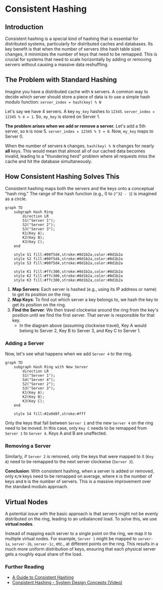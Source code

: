 # Consistent Hashing

## Introduction

Consistent hashing is a special kind of hashing that is essential for distributed systems, particularly for distributed caches and databases. Its key benefit is that when the number of servers (the hash table size) changes, it minimizes the number of keys that need to be remapped. This is crucial for systems that need to scale horizontally by adding or removing servers without causing a massive data reshuffling.

## The Problem with Standard Hashing

Imagine you have a distributed cache with `N` servers. A common way to decide which server should store a piece of data is to use a simple hash modulo function:
`server_index = hash(key) % N`

Let's say we have 4 servers. A key `my_key` hashes to `12345`.
`server_index = 12345 % 4 = 1`. So, `my_key` is stored on Server 1.

**The problem arises when we add or remove a server.**
Let's add a 5th server, so `N` is now 5.
`server_index = 12345 % 5 = 0`. Now, `my_key` maps to Server 0.

When the number of servers `N` changes, `hash(key) % N` changes for nearly **all** keys. This would mean that almost all of our cached data becomes invalid, leading to a "thundering herd" problem where all requests miss the cache and hit the database simultaneously.

## How Consistent Hashing Solves This

Consistent hashing maps both the servers and the keys onto a conceptual "hash ring." The range of the hash function (e.g., 0 to `2^32 - 1`) is imagined as a circle.

```mermaid
graph TD
    subgraph Hash Ring
        direction LR
        S1("Server 1");
        S2("Server 2");
        S3("Server 3");
        K1(Key A);
        K2(Key B);
        K3(Key C);
    end

    style S1 fill:#00f5d4,stroke:#0d1b2a,color:#0d1b2a
    style S2 fill:#00f5d4,stroke:#0d1b2a,color:#0d1b2a
    style S3 fill:#00f5d4,stroke:#0d1b2a,color:#0d1b2a

    style K1 fill:#ffc300,stroke:#0d1b2a,color:#0d1b2a
    style K2 fill:#ffc300,stroke:#0d1b2a,color:#0d1b2a
    style K3 fill:#ffc300,stroke:#0d1b2a,color:#0d1b2a
```

1.  **Map Servers**: Each server is hashed (e.g., using its IP address or name) to get its position on the ring.
2.  **Map Keys**: To find out which server a key belongs to, we hash the key to get its position on the ring.
3.  **Find the Server**: We then travel clockwise around the ring from the key's position until we find the first server. That server is responsible for that key.
    *   In the diagram above (assuming clockwise travel), Key A would belong to Server 2, Key B to Server 3, and Key C to Server 1.

### Adding a Server

Now, let's see what happens when we add `Server 4` to the ring.

```mermaid
graph TD
    subgraph Hash Ring with New Server
        direction LR
        S1("Server 1");
        S4("Server 4");
        S2("Server 2");
        S3("Server 3");
        K1(Key A);
        K2(Key B);
        K3(Key C);
    end

    style S4 fill:#2a9d8f,stroke:#fff
```
Only the keys that fall between `Server 1` and the new `Server 4` on the ring need to be moved. In this case, only `Key C` needs to be remapped from `Server 1` to `Server 4`. Keys A and B are unaffected.

### Removing a Server

Similarly, if `Server 2` is removed, only the keys that were mapped to it (`Key A`) need to be remapped to the next server clockwise (`Server 3`).

**Conclusion**: With consistent hashing, when a server is added or removed, only `K/N` keys need to be remapped on average, where `K` is the number of keys and `N` is the number of servers. This is a massive improvement over the standard modulo approach.

## Virtual Nodes
A potential issue with the basic approach is that servers might not be evenly distributed on the ring, leading to an unbalanced load. To solve this, we use **virtual nodes**.

Instead of mapping each server to a single point on the ring, we map it to multiple virtual nodes. For example, `Server 1` might be mapped to `server-1a`, `server-1b`, `server-1c`, etc., at different points on the ring. This results in a much more uniform distribution of keys, ensuring that each physical server gets a roughly equal share of the load.

<div class="further-reading">
<h3>Further Reading</h3>
<ul>
  <li><a href="https://www.ably.com/blog/implementing-consistent-hashing" target="_blank" rel="noopener noreferrer">A Guide to Consistent Hashing</a></li>
  <li><a href="https://www.youtube.com/watch?v=zaRkONvyGr8" target="_blank" rel="noopener noreferrer">Consistent Hashing - System Design Concepts (Video)</a></li>
</ul>
</div>